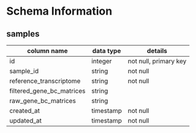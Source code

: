 # Schema Information

## samples

| column name  | data type | details |
| ------------- | ------------- | ------------- |
| id  | integer  |  not null, primary key |
| sample_id  | string  | not null |
| reference_transcriptome  | string  | not null |
| filtered_gene_bc_matrices  | string  | |
| raw_gene_bc_matrices  | string  | |
| created_at  | timestamp  | not null |
| updated_at  | timestamp  | not null |
